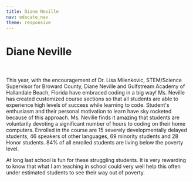 ```yaml
---
title: Diane Neville
nav: educate_nav
theme: responsive
---
```


<a id="top"></a>

# Diane Neville

<br/>
<br/>
This year, with the encouragement of Dr. Lisa Milenkovic, STEM/Science Supervisor for Broward County, Diane Neville and Gulfstream Academy of Hallandale Beach, Florida have embraced coding in a big way! Ms. Neville has created customized course sections so that all students are able to experience high levels of success while learning to code. Student's enthusiasm and their personal motivation to learn have sky rocketed because of this approach. Ms. Neville finds it amazing that students are voluntarily devoting a significant number of hours to coding on their home computers. Enrolled in the course are 15 severely developmentally delayed students, 46 speakers of other languages, 69 minority students and 28 Honor students. 84% of all enrolled students are living below the poverty level.	

At long last school is fun for these struggling students. It is very rewarding to know that what I am teaching in school could very well help this often under estimated students to see their way out of poverty.